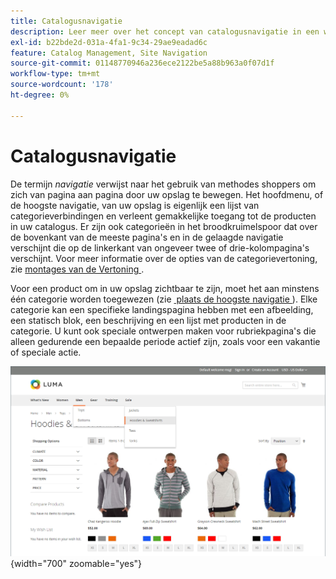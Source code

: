 ```yaml
---
title: Catalogusnavigatie
description: Leer meer over het concept van catalogusnavigatie in een webwinkel.
exl-id: b22bde2d-031a-4fa1-9c34-29ae9eadad6c
feature: Catalog Management, Site Navigation
source-git-commit: 01148770946a236ece2122be5a88b963a0f07d1f
workflow-type: tm+mt
source-wordcount: '178'
ht-degree: 0%

---
```


# Catalogusnavigatie

De termijn _navigatie_ verwijst naar het gebruik van methodes shoppers om zich van pagina aan pagina door uw opslag te bewegen. Het hoofdmenu, of de hoogste navigatie, van uw opslag is eigenlijk een lijst van categorieverbindingen en verleent gemakkelijke toegang tot de producten in uw catalogus. Er zijn ook categorieën in het broodkruimelspoor dat over de bovenkant van de meeste pagina&#39;s en in de gelaagde navigatie verschijnt die op de linkerkant van ongeveer twee of drie-kolompagina&#39;s verschijnt. Voor meer informatie over de opties van de categorievertoning, zie [&#x200B; montages van de Vertoning &#x200B;](categories-display-settings.md).

Voor een product om in uw opslag zichtbaar te zijn, moet het aan minstens één categorie worden toegewezen (zie [&#x200B; plaats de hoogste navigatie &#x200B;](navigation-top.md)). Elke categorie kan een specifieke landingspagina hebben met een afbeelding, een statisch blok, een beschrijving en een lijst met producten in de categorie. U kunt ook speciale ontwerpen maken voor rubriekpagina&#39;s die alleen gedurende een bepaalde periode actief zijn, zoals voor een vakantie of speciale actie.

![&#x200B; de navigatie van de Catalogus op de storefront &#x200B;](./assets/storefront-menu-levels.png){width="700" zoomable="yes"}
